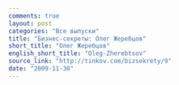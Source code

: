 ```yaml
---
comments: true
layout: post
categories: "Все выпуски"
title: "Бизнес-секреты: Олег Жеребцов"
short_title: "Олег Жеребцов"
english_short_title: "Oleg-Zherebtsov"
source_link: "http://tinkov.com/bizsekrety/9"
date: "2009-11-30"
---
```

